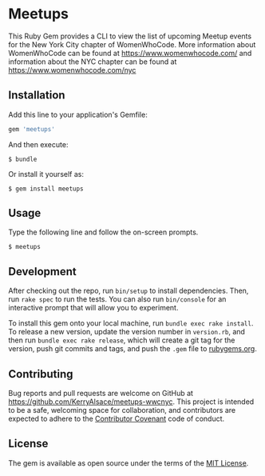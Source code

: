 # Meetups

This Ruby Gem provides a CLI to view the list of upcoming Meetup events for the New York City chapter of WomenWhoCode. More information about WomenWhoCode can be found at https://www.womenwhocode.com/ and information about the NYC chapter can be found at https://www.womenwhocode.com/nyc 

## Installation

Add this line to your application's Gemfile:

```ruby
gem 'meetups'
```

And then execute:

    $ bundle

Or install it yourself as:

    $ gem install meetups

## Usage

Type the following line and follow the on-screen prompts.

    $ meetups

## Development

After checking out the repo, run `bin/setup` to install dependencies. Then, run `rake spec` to run the tests. You can also run `bin/console` for an interactive prompt that will allow you to experiment.

To install this gem onto your local machine, run `bundle exec rake install`. To release a new version, update the version number in `version.rb`, and then run `bundle exec rake release`, which will create a git tag for the version, push git commits and tags, and push the `.gem` file to [rubygems.org](https://rubygems.org).

## Contributing

Bug reports and pull requests are welcome on GitHub at https://github.com/KerryAlsace/meetups-wwcnyc. This project is intended to be a safe, welcoming space for collaboration, and contributors are expected to adhere to the [Contributor Covenant](http://contributor-covenant.org) code of conduct.


## License

The gem is available as open source under the terms of the [MIT License](http://opensource.org/licenses/MIT).

